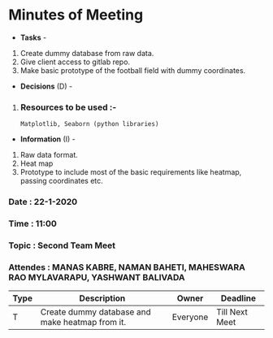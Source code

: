 # Minutes of Meeting

* **Tasks** - 
 1. Create dummy database from raw data.
 2. Give client access to gitlab repo.
 3. Make basic prototype of the football field with dummy coordinates.

* **Decisions** (D) - 
 1. ### Resources to be used :- 
        Matplotlib, Seaborn (python libraries)
* **Information** (I) -
 1. Raw data format.
 2. Heat map
 3. Prototype to include most of the basic requirements like heatmap, passing coordinates etc.
 
### Date : 22-1-2020
### Time : 11:00
### Topic : Second Team Meet
### Attendes : MANAS KABRE, NAMAN BAHETI, MAHESWARA RAO MYLAVARAPU, YASHWANT BALIVADA  

Type | Description | Owner | Deadline
---- | ---- | ---- | ----
T | Create dummy database and make heatmap from it.| Everyone | Till Next Meet
